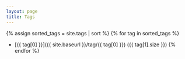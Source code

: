 ```yaml
---
layout: page
title: Tags
---
```


{% assign sorted_tags = site.tags | sort %}
{% for tag in sorted_tags %}
  - [{{ tag[0] }}]({{ site.baseurl }}/tag/{{ tag[0] }}) ({{ tag[1].size }})
{% endfor %}
